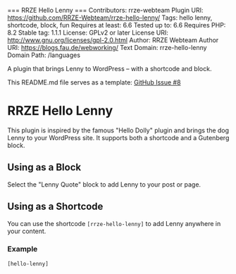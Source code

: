 === RRZE Hello Lenny ===
Contributors: rrze-webteam
Plugin URI: https://github.com/RRZE-Webteam/rrze-hello-lenny/
Tags: hello lenny, shortcode, block, fun
Requires at least: 6.6
Tested up to: 6.6
Requires PHP: 8.2
Stable tag: 1.1.1
License: GPLv2 or later
License URI: http://www.gnu.org/licenses/gpl-2.0.html
Author: RRZE Webteam
Author URI: https://blogs.fau.de/webworking/
Text Domain: rrze-hello-lenny
Domain Path: /languages

A plugin that brings Lenny to WordPress – with a shortcode and block.

This README.md file serves as a template: [GitHub Issue #8](https://github.com/RRZE-Webteam/rrze-hello-lenny/issues/8)

# RRZE Hello Lenny

This plugin is inspired by the famous "Hello Dolly" plugin and brings the dog Lenny to your WordPress site. It supports both a shortcode and a Gutenberg block.

## Using as a Block

Select the "Lenny Quote" block to add Lenny to your post or page.

## Using as a Shortcode

You can use the shortcode `[rrze-hello-lenny]` to add Lenny anywhere in your content.

### Example

```html
[hello-lenny]


